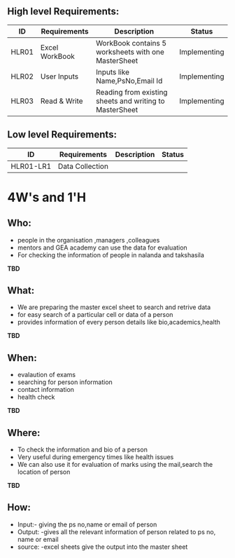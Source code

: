 ##  High level Requirements:
| ID | Requirements | Description | Status |
| --- | --- | --- | --- |
| HLR01 | Excel WorkBook | WorkBook contains 5 worksheets with one MasterSheet | Implementing |
| HLR02 | User Inputs | Inputs like Name,PsNo,Email Id | Implementing |
| HLR03 | Read & Write | Reading from existing sheets and writing to MasterSheet | Implementing |






##  Low level Requirements:

 

| ID | Requirements | Description | Status |
| --- | --- | --- | --- |
| HLR01-LR1 | Data Collection | 










# 4W&#39;s and 1&#39;H

## Who:
*	people in the organisation ,managers ,colleagues
*	mentors and GEA academy can use the data for evaluation
*	For checking the information of people in nalanda and takshasila


**TBD**

## What:
 *	We are preparing the master excel sheet to search and retrive data
 *	for easy search of a particular cell or data of a person
 *	provides information of every person details like bio,academics,health 


**TBD**

## When:
*	evalaution of exams
*	searching for person information
*	contact information
*	health check



**TBD**

## Where:
*	To check the information and bio of a person
*	Very useful during emergency times like health issues
*	We can also use it for evaluation of marks using the mail,search the location of person


**TBD**

## How:
*	Input:- giving the ps no,name or email of person
*	Output: -gives all the relevant information of person related to ps no, name or email
*	source: -excel sheets  give the output into the master sheet
